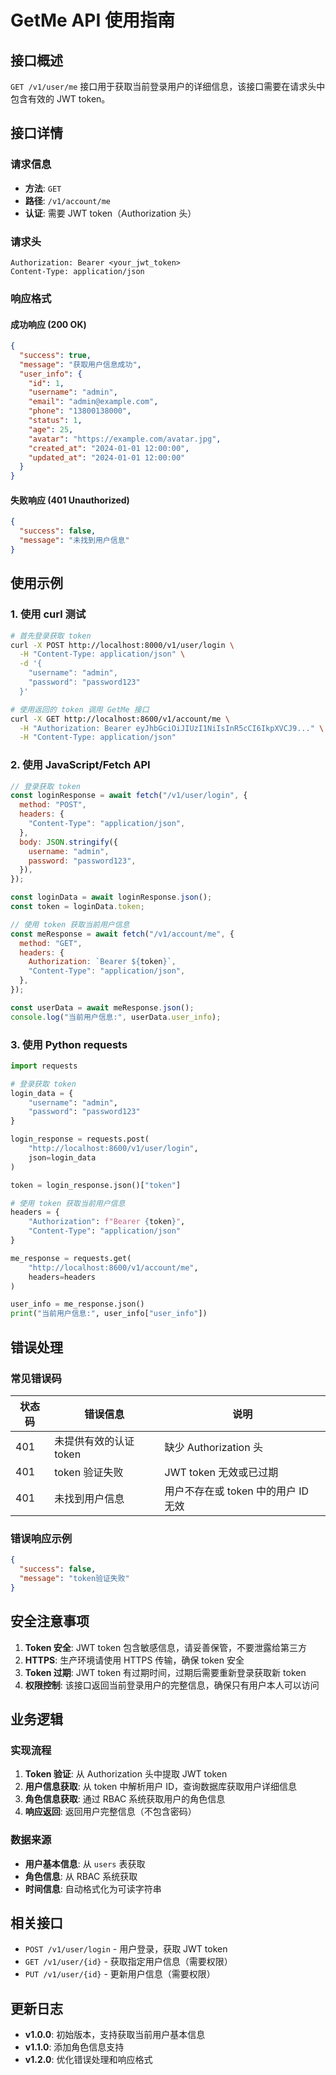 # GetMe API 使用指南

## 接口概述

`GET /v1/user/me` 接口用于获取当前登录用户的详细信息，该接口需要在请求头中包含有效的 JWT token。

## 接口详情

### 请求信息

- **方法**: `GET`
- **路径**: `/v1/account/me`
- **认证**: 需要 JWT token（Authorization 头）

### 请求头

```
Authorization: Bearer <your_jwt_token>
Content-Type: application/json
```

### 响应格式

#### 成功响应 (200 OK)

```json
{
  "success": true,
  "message": "获取用户信息成功",
  "user_info": {
    "id": 1,
    "username": "admin",
    "email": "admin@example.com",
    "phone": "13800138000",
    "status": 1,
    "age": 25,
    "avatar": "https://example.com/avatar.jpg",
    "created_at": "2024-01-01 12:00:00",
    "updated_at": "2024-01-01 12:00:00"
  }
}
```

#### 失败响应 (401 Unauthorized)

```json
{
  "success": false,
  "message": "未找到用户信息"
}
```

## 使用示例

### 1. 使用 curl 测试

```bash
# 首先登录获取 token
curl -X POST http://localhost:8000/v1/user/login \
  -H "Content-Type: application/json" \
  -d '{
    "username": "admin",
    "password": "password123"
  }'

# 使用返回的 token 调用 GetMe 接口
curl -X GET http://localhost:8600/v1/account/me \
  -H "Authorization: Bearer eyJhbGciOiJIUzI1NiIsInR5cCI6IkpXVCJ9..." \
  -H "Content-Type: application/json"
```

### 2. 使用 JavaScript/Fetch API

```javascript
// 登录获取 token
const loginResponse = await fetch("/v1/user/login", {
  method: "POST",
  headers: {
    "Content-Type": "application/json",
  },
  body: JSON.stringify({
    username: "admin",
    password: "password123",
  }),
});

const loginData = await loginResponse.json();
const token = loginData.token;

// 使用 token 获取当前用户信息
const meResponse = await fetch("/v1/account/me", {
  method: "GET",
  headers: {
    Authorization: `Bearer ${token}`,
    "Content-Type": "application/json",
  },
});

const userData = await meResponse.json();
console.log("当前用户信息:", userData.user_info);
```

### 3. 使用 Python requests

```python
import requests

# 登录获取 token
login_data = {
    "username": "admin",
    "password": "password123"
}

login_response = requests.post(
    "http://localhost:8600/v1/user/login",
    json=login_data
)

token = login_response.json()["token"]

# 使用 token 获取当前用户信息
headers = {
    "Authorization": f"Bearer {token}",
    "Content-Type": "application/json"
}

me_response = requests.get(
    "http://localhost:8600/v1/account/me",
    headers=headers
)

user_info = me_response.json()
print("当前用户信息:", user_info["user_info"])
```

## 错误处理

### 常见错误码

| 状态码 | 错误信息               | 说明                                |
| ------ | ---------------------- | ----------------------------------- |
| 401    | 未提供有效的认证 token | 缺少 Authorization 头               |
| 401    | token 验证失败         | JWT token 无效或已过期              |
| 401    | 未找到用户信息         | 用户不存在或 token 中的用户 ID 无效 |

### 错误响应示例

```json
{
  "success": false,
  "message": "token验证失败"
}
```

## 安全注意事项

1. **Token 安全**: JWT token 包含敏感信息，请妥善保管，不要泄露给第三方
2. **HTTPS**: 生产环境请使用 HTTPS 传输，确保 token 安全
3. **Token 过期**: JWT token 有过期时间，过期后需要重新登录获取新 token
4. **权限控制**: 该接口返回当前登录用户的完整信息，确保只有用户本人可以访问

## 业务逻辑

### 实现流程

1. **Token 验证**: 从 Authorization 头中提取 JWT token
2. **用户信息获取**: 从 token 中解析用户 ID，查询数据库获取用户详细信息
3. **角色信息获取**: 通过 RBAC 系统获取用户的角色信息
4. **响应返回**: 返回用户完整信息（不包含密码）

### 数据来源

- **用户基本信息**: 从 `users` 表获取
- **角色信息**: 从 RBAC 系统获取
- **时间信息**: 自动格式化为可读字符串

## 相关接口

- `POST /v1/user/login` - 用户登录，获取 JWT token
- `GET /v1/user/{id}` - 获取指定用户信息（需要权限）
- `PUT /v1/user/{id}` - 更新用户信息（需要权限）

## 更新日志

- **v1.0.0**: 初始版本，支持获取当前用户基本信息
- **v1.1.0**: 添加角色信息支持
- **v1.2.0**: 优化错误处理和响应格式
